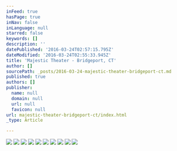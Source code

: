 ```yaml
---
inFeed: true
hasPage: true
inNav: false
inLanguage: null
starred: false
keywords: []
description: ''
datePublished: '2016-03-24T02:57:15.795Z'
dateModified: '2016-03-24T02:55:33.945Z'
title: 'Majestic Theater - Bridgeport, CT'
author: []
sourcePath: _posts/2016-03-24-majestic-theater-bridgeport-ct.md
published: true
authors: []
publisher:
  name: null
  domain: null
  url: null
  favicon: null
url: majestic-theater-bridgeport-ct/index.html
_type: Article

---
```

![](https://s3-us-west-2.amazonaws.com/the-grid-img/p/06872eeb8aba3bdd8a2f42f9a8e54bb47e2ffa45.jpg)
![](https://s3-us-west-2.amazonaws.com/the-grid-img/p/a566446ce1219a714129dcf3c8bc540834500393.jpg)
![](https://s3-us-west-2.amazonaws.com/the-grid-img/p/9a5257dee19c1622ad1ba5f6f753065b2cd68b13.jpg)
![](https://the-grid-user-content.s3-us-west-2.amazonaws.com/67ce22e1-499b-4639-a9aa-363e3e36b42e.jpg)
![](https://s3-us-west-2.amazonaws.com/the-grid-img/p/bf85545d33996d0a1c9f092a2bd74ecf5f9da1e2.jpg)
![](https://s3-us-west-2.amazonaws.com/the-grid-img/p/14f8a052d73da4bceb75f82a4d89bbaff30df645.jpg)
![](https://s3-us-west-2.amazonaws.com/the-grid-img/p/fa9457accb5789052151284a726d11b6f6f7ac5d.jpg)
![](https://s3-us-west-2.amazonaws.com/the-grid-img/p/c322fb1171fccfbd8cfecce2213809a5034d4d98.jpg)
![](https://s3-us-west-2.amazonaws.com/the-grid-img/p/d85feca847b0956cc8bfa45e596265fcf6341b8a.jpg)
![](https://s3-us-west-2.amazonaws.com/the-grid-img/p/a4c6d259be6f6045b53b150f90c1731ac81489ba.jpg)